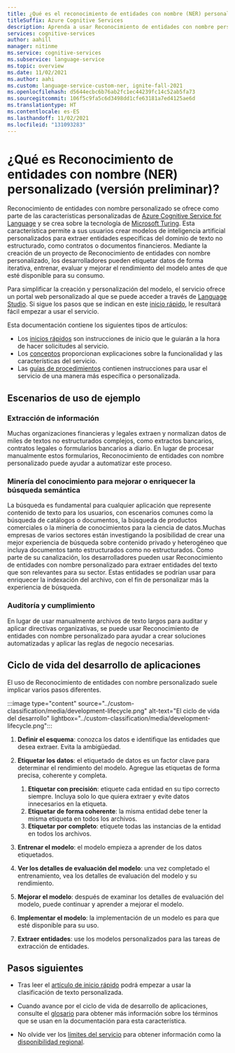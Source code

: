 ```yaml
---
title: ¿Qué es el reconocimiento de entidades con nombre (NER) personalizado en Azure Cognitive Service for Language (versión preliminar)?
titleSuffix: Azure Cognitive Services
description: Aprenda a usar Reconocimiento de entidades con nombre personalizado.
services: cognitive-services
author: aahill
manager: nitinme
ms.service: cognitive-services
ms.subservice: language-service
ms.topic: overview
ms.date: 11/02/2021
ms.author: aahi
ms.custom: language-service-custom-ner, ignite-fall-2021
ms.openlocfilehash: d5644ecbc6b76ab2fc1ec44239fc14c52ab5fa73
ms.sourcegitcommit: 106f5c9fa5c6d3498dd1cfe63181a7ed4125ae6d
ms.translationtype: HT
ms.contentlocale: es-ES
ms.lasthandoff: 11/02/2021
ms.locfileid: "131093283"
---
```

# <a name="what-is-custom-named-entity-recognition-ner-preview"></a>¿Qué es Reconocimiento de entidades con nombre (NER) personalizado (versión preliminar)?

Reconocimiento de entidades con nombre personalizado se ofrece como parte de las características personalizadas de [Azure Cognitive Service for Language](../overview.md) y se crea sobre la tecnología de [Microsoft Turing](https://msturing.org/about). Esta característica permite a sus usuarios crear modelos de inteligencia artificial personalizados para extraer entidades específicas del dominio de texto no estructurado, como contratos o documentos financieros. Mediante la creación de un proyecto de Reconocimiento de entidades con nombre personalizado, los desarrolladores pueden etiquetar datos de forma iterativa, entrenar, evaluar y mejorar el rendimiento del modelo antes de que esté disponible para su consumo. 

Para simplificar la creación y personalización del modelo, el servicio ofrece un portal web personalizado al que se puede acceder a través de [Language Studio](https://aka.ms/languageStudio). Si sigue los pasos que se indican en este [inicio rápido](quickstart.md), le resultará fácil empezar a usar el servicio. 

Esta documentación contiene los siguientes tipos de artículos:

* Los [inicios rápidos](quickstart.md) son instrucciones de inicio que le guiarán a la hora de hacer solicitudes al servicio.
* Los [conceptos](concepts/evaluation-metrics.md) proporcionan explicaciones sobre la funcionalidad y las características del servicio.
* Las [guías de procedimientos](how-to/tag-data.md) contienen instrucciones para usar el servicio de una manera más específica o personalizada.

## <a name="example-usage-scenarios"></a>Escenarios de uso de ejemplo

### <a name="information-extraction"></a>Extracción de información

Muchas organizaciones financieras y legales extraen y normalizan datos de miles de textos no estructurados complejos, como extractos bancarios, contratos legales o formularios bancarios a diario. En lugar de procesar manualmente estos formularios, Reconocimiento de entidades con nombre personalizado puede ayudar a automatizar este proceso.

### <a name="knowledge-mining-to-enhanceenrich-semantic-search"></a>Minería del conocimiento para mejorar o enriquecer la búsqueda semántica

La búsqueda es fundamental para cualquier aplicación que represente contenido de texto para los usuarios, con escenarios comunes como la búsqueda de catálogos o documentos, la búsqueda de productos comerciales o la minería de conocimientos para la ciencia de datos.Muchas empresas de varios sectores están investigando la posibilidad de crear una mejor experiencia de búsqueda sobre contenido privado y heterogéneo que incluya documentos tanto estructurados como no estructurados. Como parte de su canalización, los desarrolladores pueden usar Reconocimiento de entidades con nombre personalizado para extraer entidades del texto que son relevantes para su sector. Estas entidades se podrían usar para enriquecer la indexación del archivo, con el fin de personalizar más la experiencia de búsqueda. 

### <a name="audit-and-compliance"></a>Auditoría y cumplimiento

En lugar de usar manualmente archivos de texto largos para auditar y aplicar directivas organizativas, se puede usar Reconocimiento de entidades con nombre personalizado para ayudar a crear soluciones automatizadas y aplicar las reglas de negocio necesarias. 

## <a name="application-development-lifecycle"></a>Ciclo de vida del desarrollo de aplicaciones

El uso de Reconocimiento de entidades con nombre personalizado suele implicar varios pasos diferentes. 

:::image type="content" source="../custom-classification/media/development-lifecycle.png" alt-text="El ciclo de vida del desarrollo" lightbox="../custom-classification/media/development-lifecycle.png":::

1. **Definir el esquema**: conozca los datos e identifique las entidades que desea extraer. Evita la ambigüedad.

2. **Etiquetar los datos**: el etiquetado de datos es un factor clave para determinar el rendimiento del modelo. Agregue las etiquetas de forma precisa, coherente y completa.
    1. **Etiquetar con precisión**: etiquete cada entidad en su tipo correcto siempre. Incluya solo lo que quiera extraer y evite datos innecesarios en la etiqueta.
    2. **Etiquetar de forma coherente**: la misma entidad debe tener la misma etiqueta en todos los archivos.
    3. **Etiquetar por completo**: etiquete todas las instancias de la entidad en todos los archivos.

3. **Entrenar el modelo**: el modelo empieza a aprender de los datos etiquetados.

4. **Ver los detalles de evaluación del modelo**: una vez completado el entrenamiento, vea los detalles de evaluación del modelo y su rendimiento.

5. **Mejorar el modelo**: después de examinar los detalles de evaluación del modelo, puede continuar y aprender a mejorar el modelo.

6. **Implementar el modelo**: la implementación de un modelo es para que esté disponible para su uso.

7. **Extraer entidades**: use los modelos personalizados para las tareas de extracción de entidades.

## <a name="next-steps"></a>Pasos siguientes

* Tras leer el [artículo de inicio rápido](quickstart.md) podrá empezar a usar la clasificación de texto personalizada.  

* Cuando avance por el ciclo de vida de desarrollo de aplicaciones, consulte el [glosario](glossary.md) para obtener más información sobre los términos que se usan en la documentación para esta característica. 

* No olvide ver los [límites del servicio](service-limits.md) para obtener información como la [disponibilidad regional](service-limits.md#regional-availability).
